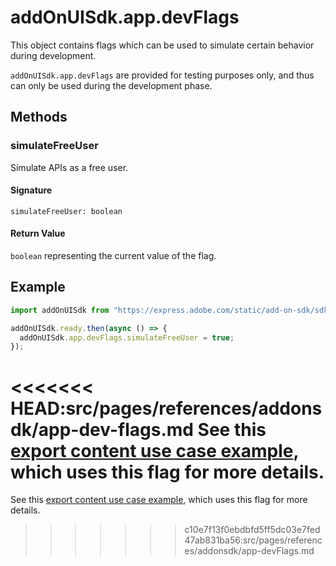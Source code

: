 # addOnUISdk.app.devFlags

This object contains flags which can be used to simulate certain behavior during development.

<InlineAlert slots="text" variant="warning"/>

`addOnUISdk.app.devFlags` are provided for testing purposes only, and thus can only be used during the development phase.

## Methods

### simulateFreeUser

Simulate APIs as a free user.

#### Signature

`simulateFreeUser: boolean`

#### Return Value

`boolean` representing the current value of the flag.

## Example

```js
import addOnUISdk from "https://express.adobe.com/static/add-on-sdk/sdk.js";

addOnUISdk.ready.then(async () => {
  addOnUISdk.app.devFlags.simulateFreeUser = true;
});
```

<<<<<<< HEAD:src/pages/references/addonsdk/app-dev-flags.md
See this [export content use case example](../../guides/develop/how-to/premium-content.md#show-a-premium-content-error-with-the-upgrade-option), which uses this flag for more details.
=======
See this [export content use case example](../../guides/learn/how_to/premium_content.md#show-a-premium-content-error-with-the-upgrade-option), which uses this flag for more details.
>>>>>>> c10e7f13f0ebdbfd5ff5dc03e7fed47ab831ba56:src/pages/references/addonsdk/app-devFlags.md
